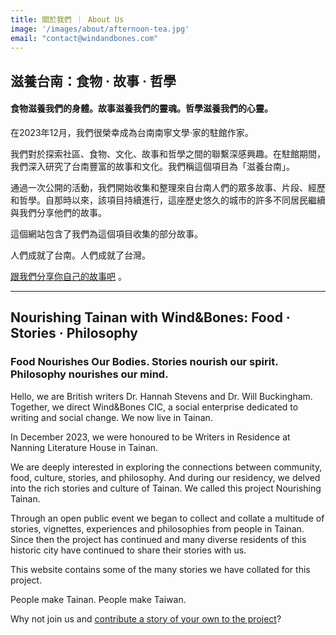 ```yaml
---
title: 關於我們 ｜ About Us
image: '/images/about/afternoon-tea.jpg'
email: "contact@windandbones.com"
---
```


## 滋養台南：食物 · 故事 · 哲學
#### 食物滋養我們的身體。故事滋養我們的靈魂。哲學滋養我們的心靈。


在2023年12月，我們很榮幸成為台南南寧文學·家的駐館作家。

我們對於探索社區、食物、文化、故事和哲學之間的聯繫深感興趣。在駐館期間，我們深入研究了台南豐富的故事和文化。我們稱這個項目為「滋養台南」。

通過一次公開的活動，我們開始收集和整理來自台南人們的眾多故事、片段、經歷和哲學。自那時以來，該項目持續進行，這座歷史悠久的城市的許多不同居民繼續與我們分享他們的故事。

這個網站包含了我們為這個項目收集的部分故事。

人們成就了台南。人們成就了台灣。

[跟我們分享你自己的故事吧](/contact) 。

---

## Nourishing Tainan with Wind&Bones: Food · Stories · Philosophy

### Food Nourishes Our Bodies. Stories nourish our spirit. Philosophy nourishes our mind.

Hello, we are British writers Dr. Hannah Stevens and Dr. Will Buckingham. Together, we direct Wind&Bones CIC, a social enterprise dedicated to writing and social change. We now live in Tainan.

In December 2023, we were honoured to be Writers in Residence at Nanning Literature House in Tainan.

We are deeply interested in exploring the connections between community, food, culture, stories, and philosophy. And during our residency, we delved into the rich stories and culture of Tainan. We called this project Nourishing Tainan.

Through an open public event we began to collect and collate a multitude of stories, vignettes, experiences and philosophies from people in Tainan. Since then the project has continued and many diverse residents of this historic city have continued to share their stories with us.

This website contains some of the many stories we have collated for this project.

People make Tainan. People make Taiwan.

Why not join us and [contribute a story of your own to the project](/contact)?

